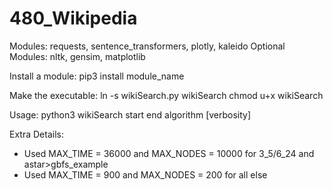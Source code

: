 # 480_Wikipedia

Modules:
requests, sentence_transformers, plotly, kaleido
Optional Modules:
nltk, gensim, matplotlib

Install a module:
pip3 install module_name

Make the executable:
ln -s wikiSearch.py wikiSearch
chmod u+x wikiSearch

Usage:
python3 wikiSearch start end algorithm [verbosity]

Extra Details:
- Used MAX_TIME = 36000 and MAX_NODES = 10000 for 3_5/6_24 and astar>gbfs_example
- Used MAX_TIME = 900 and MAX_NODES = 200 for all else
